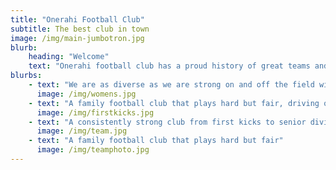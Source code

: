 ```yaml
---
title: "Onerahi Football Club"
subtitle: The best club in town 
image: /img/main-jumbotron.jpg
blurb:
    heading: "Welcome"
    text: "Onerahi football club has a proud history of great teams and great players"
blurbs:
    - text: "We are as diverse as we are strong on and off the field with outstanding results in all competitions over our history"
      image: /img/womens.jpg
    - text: "A family football club that plays hard but fair, driving our success"
      image: /img/firstkicks.jpg
    - text: "A consistently strong club from first kicks to senior divisions"
      image: /img/team.jpg
    - text: "A family football club that plays hard but fair"
      image: /img/teamphoto.jpg
---
```


